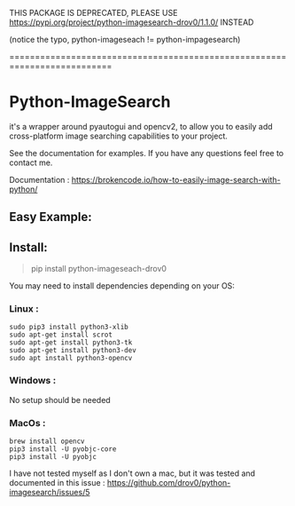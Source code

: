 THIS PACKAGE IS DEPRECATED, PLEASE USE https://pypi.org/project/python-imagesearch-drov0/1.1.0/ INSTEAD 

(notice the typo, python-imageseach != python-impagesearch)

========================================================================== 

# Python-ImageSearch

it's a wrapper around pyautogui and opencv2, to allow you to easily add cross-platform image searching capabilities
to your project.

See the documentation for examples. If you have any questions feel free to contact me.

Documentation : https://brokencode.io/how-to-easily-image-search-with-python/

## Easy Example:

## Install:

> pip install python-imageseach-drov0

You may need to install dependencies depending on your OS:

### Linux :
```
sudo pip3 install python3-xlib
sudo apt-get install scrot
sudo apt-get install python3-tk
sudo apt-get install python3-dev
sudo apt install python3-opencv
```
### Windows :

No setup should be needed 

### MacOs : 
```
brew install opencv
pip3 install -U pyobjc-core
pip3 install -U pyobjc
```
I have not tested myself as I don't own a mac, but it was tested and documented in this issue : https://github.com/drov0/python-imagesearch/issues/5

